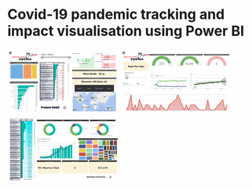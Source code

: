 # Covid-19 pandemic tracking and impact visualisation using Power BI
![](https://github.com/AnitaCatherineGeorge/Power-BI/blob/main/Images/d1.png)  ![](https://github.com/AnitaCatherineGeorge/Power-BI/blob/main/Images/d2.png)  ![](https://github.com/AnitaCatherineGeorge/Power-BI/blob/main/Images/d3.png)
